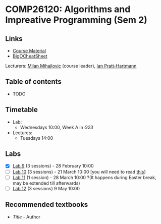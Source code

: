 <!-- Google Analytics -->
<script async src="https://www.googletagmanager.com/gtag/js?id=UA-113560131-1"></script>
<script>
  window.dataLayer = window.dataLayer || [];
  function gtag(){dataLayer.push(arguments);}
  gtag('js', new Date());
  gtag('config', 'UA-113560131-1');
</script>

# COMP26120: Algorithms and Impreative Programming (Sem 2)

## Links

* [Course Material](http://syllabus.cs.manchester.ac.uk/ugt/2017/COMP26120/)
* [BigOCheatSheet](http://bigocheatsheet.com)

Lecturers: [Milan Mihajlovic](#) (course leader), [Ian Pratt-Hartmann](#)

## Table of contents
* TODO


## Timetable

* Lab:
	* Wednesdays 10:00, Week A in *G23*
* Lectures:
	* Tuesdays 14:00

## Labs

* [x] [Lab 9](http://syllabus.cs.manchester.ac.uk/ugt/2017/COMP26120/lab/ex9.html) (3 sessions) - 28 February 10:00
* [ ] [Lab 10](http://syllabus.cs.manchester.ac.uk/ugt/2017/COMP26120/lab/ex10.html) (3 sessions) - 21 March 10:00 [you will need to read [this](http://studentnet.cs.manchester.ac.uk/ugt/2017/COMP26120/lab/knapsack.pdf)]
* [ ] [Lab 11](http://syllabus.cs.manchester.ac.uk/ugt/2017/COMP26120/lab/ex11-new.html) (1 session) - 28 March 10:00 ?(It happens during Easter break, may be extended till afterwards)
* [ ] [Lab 12](http://syllabus.cs.manchester.ac.uk/ugt/2017/COMP26120/lab/ex12.html) (3 sessions) 9 May 10:00

## Recommended textbooks

* *Title* - Author
